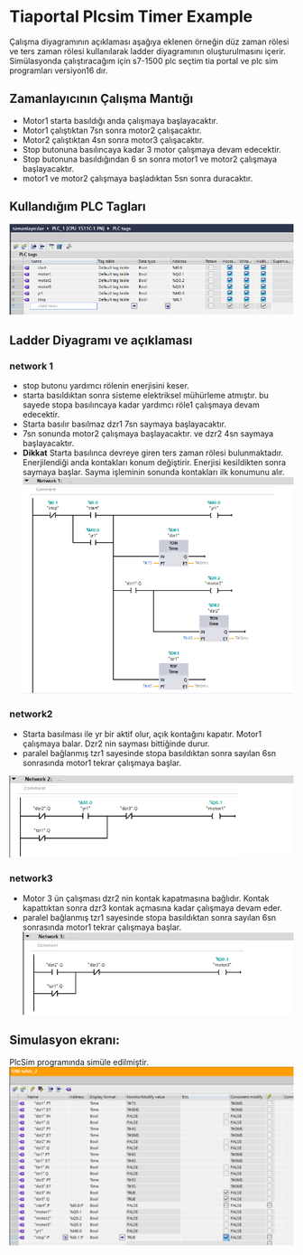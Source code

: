 ﻿# Tiaportal Plcsim Timer Example
Çalışma diyagramının açıklaması aşağıya eklenen örneğin düz zaman rölesi ve ters zaman rölesi kullanılarak ladder diyagramının oluşturulmasını içerir.
Simülasyonda çalıştıracağım için s7-1500 plc seçtim
tia portal ve plc sim programları versiyon16 dır. 

## Zamanlayıcının Çalışma Mantığı 
* Motor1 starta basıldığı anda çalışmaya başlayacaktır. 
* Motor1 çalıştıktan 7sn sonra motor2 çalışacaktır.
* Motor2 çalıştıktan 4sn sonra motor3 çalışacaktır. 
* Stop butonuna basılıncaya kadar 3 motor çalışmaya devam edecektir. 
* Stop butonuna basıldığından 6 sn sonra motor1 ve motor2 çalışmaya başlayacaktır. 
* motor1 ve motor2 çalışmaya başladıktan 5sn sonra duracaktır.

## Kullandığım PLC Tagları
![enter image description here](https://github.com/hrngcmn/Tiaportal_Plcsim_Timer_Example/blob/main/plctag.png?raw=true)

## Ladder Diyagramı ve açıklaması

### network 1
* stop butonu yardımcı rölenin enerjisini keser. 
* starta basıldıktan sonra sisteme elektriksel mühürleme atmıştır. bu sayede stopa basılıncaya kadar yardımcı röle1 çalışmaya devam edecektir. 
* Starta basılır basılmaz dzr1 7sn saymaya başlayacaktır. 
* 7sn sonunda motor2 çalışmaya başlayacaktır. ve dzr2 4sn saymaya başlayacaktır. 
* **Dikkat** Starta basılınca devreye giren ters zaman rölesi bulunmaktadır. Enerjilendiği anda kontakları konum değiştirir. Enerjisi kesildikten sonra saymaya başlar. Sayma işleminin sonunda kontakları ilk konumunu alır. 
![enter image description here](https://github.com/hrngcmn/Tiaportal_Plcsim_Timer_Example/blob/main/nw1.png?raw=true)

### network2
* Starta basılması ile yr bir aktif olur, açık kontağını kapatır. Motor1 çalışmaya balar. Dzr2 nin sayması bittiğinde durur. 
* paralel bağlanmış tzr1 sayesinde stopa basıldıktan sonra sayılan 6sn sonrasında motor1 tekrar çalışmaya başlar. 

![enter image description here](https://github.com/hrngcmn/Tiaportal_Plcsim_Timer_Example/blob/main/nw2.png?raw=true)

### network3
* Motor 3 ün çalışması dzr2 nin kontak kapatmasına bağlıdır. Kontak kapattıktan sonra dzr3 kontak açmasına kadar çalışmaya devam eder. 
* paralel bağlanmış tzr1 sayesinde stopa basıldıktan sonra sayılan 6sn sonrasında motor1 tekrar çalışmaya başlar. 
![enter image description here](https://github.com/hrngcmn/Tiaportal_Plcsim_Timer_Example/blob/main/nw3.png?raw=true)

## Simulasyon ekranı:
PlcSim programında simüle edilmiştir. 
![enter image description here](https://github.com/hrngcmn/Tiaportal_Plcsim_Timer_Example/blob/main/sim.png?raw=true)

